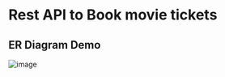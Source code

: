 # Rest API to Book movie tickets

## ER Diagram Demo

![image](https://github.com/hoangtien2k3qx1/ticket-booking-api/assets/122768076/1e7b671a-8f6f-4457-84f5-44f62cf03e57)













